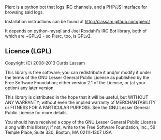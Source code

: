 Pierc is a python bot that logs IRC channels, and a PHP/JS interface for browsing said logs.

Installation instructions can be found at http://classam.github.com/pierc/

It depends on python-mysql and Joel Rosdahl's IRC Bot library, both of which are ~GPLv2 - so
Pierc, too, is GPLv2.

## Licence (LGPL)

Copyright (C) 2008-2013 Curtis Lassam

This library is free software; you can redistribute it and/or
modify it under the terms of the GNU Lesser General Public
License as published by the Free Software Foundation; either
version 2.1 of the License, or (at your option) any later version.

This library is distributed in the hope that it will be useful,
but WITHOUT ANY WARRANTY; without even the implied warranty of
MERCHANTABILITY or FITNESS FOR A PARTICULAR PURPOSE.  See the GNU
Lesser General Public License for more details.

You should have received a copy of the GNU Lesser General Public
License along with this library; if not, write to the Free Software
Foundation, Inc., 59 Temple Place, Suite 330, Boston, MA 02111-1307 USA
